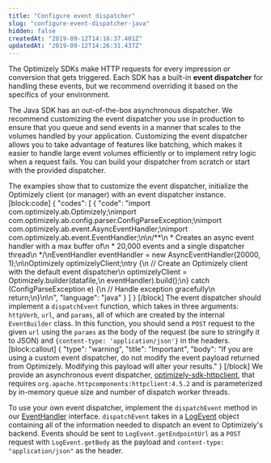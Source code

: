 ```yaml
---
title: "Configure event dispatcher"
slug: "configure-event-dispatcher-java"
hidden: false
createdAt: "2019-09-12T14:16:37.401Z"
updatedAt: "2019-09-12T14:26:31.437Z"
---
```

The Optimizely SDKs make HTTP requests for every impression or conversion that gets triggered. Each SDK has a built-in **event dispatcher** for handling these events, but we recommend overriding it based on the specifics of your environment.

The Java SDK has an out-of-the-box asynchronous dispatcher. We recommend customizing the event dispatcher you use in production to ensure that you queue and send events in a manner that scales to the volumes handled by your application. Customizing the event dispatcher allows you to take advantage of features like batching, which makes it easier to handle large event volumes efficiently or to implement retry logic when a request fails. You can build your dispatcher from scratch or start with the provided dispatcher.

The examples show that to customize the event dispatcher, initialize the Optimizely client (or manager) with an event dispatcher instance.
[block:code]
{
  "codes": [
    {
      "code": "import com.optimizely.ab.Optimizely;\nimport com.optimizely.ab.config.parser.ConfigParseException;\nimport com.optimizely.ab.event.AsyncEventHandler;\nimport com.optimizely.ab.event.EventHandler;\n\n/**\n * Creates an async event handler with a max buffer of\n *  20,000 events and a single dispatcher thread\n */\nEventHandler eventHandler = new AsyncEventHandler(20000, 1);\n\nOptimizely optimizelyClient;\ntry {\n    // Create an Optimizely client with the default event dispatcher\n    optimizelyClient = Optimizely.builder(datafile,\n                                          eventHandler).build();\n} catch (ConfigParseException e) {\n    // Handle exception gracefully\n    return;\n}\n\n",
      "language": "java"
    }
  ]
}
[/block]
The event dispatcher should implement a `dispatchEvent` function, which takes in three arguments: `httpVerb`, `url`, and `params`, all of which are created by the internal `EventBuilder` class. In this function, you should send a `POST` request to the given `url` using the `params` as the body of the request (be sure to stringify it to JSON) and `{content-type: 'application/json'}` in the headers.
[block:callout]
{
  "type": "warning",
  "title": "Important",
  "body": "If you are using a custom event dispatcher, do not modify the event payload returned from Optimizely. Modifying this payload will alter your results."
}
[/block]
We provide an asynchronous event dispatcher, [optimizely-sdk-httpclient](https://bintray.com/optimizely/optimizely/optimizely-sdk-httpclient), that requires `org.apache.httpcomponents:httpclient:4.5.2` and is parameterized by in-memory queue size and number of dispatch worker threads.

To use your own event dispatcher, implement the `dispatchEvent` method in our [EventHandler](https://github.com/optimizely/java-sdk/blob/master/core-api/src/main/java/com/optimizely/ab/event/EventHandler.java) interface. `dispatchEvent` takes in a [LogEvent](https://github.com/optimizely/java-sdk/blob/master/core-api/src/main/java/com/optimizely/ab/event/LogEvent.java) object containing all of the information needed to dispatch an event to Optimizely's backend. Events should be sent to `LogEvent.getEndpointUrl` as a `POST` request with `LogEvent.getBody` as the payload and `content-type: "application/json"` as the header.